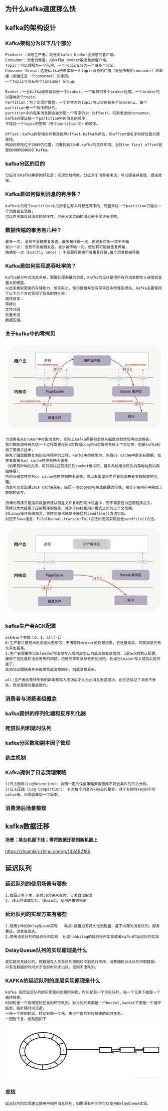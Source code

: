 ## 为什么kafka速度那么快

## kafka的架构设计
### Kafka架构分为以下几个部分
    Producer：消息生产者，就是向kafka broker发消息的客户端。
    Consumer：消息消费者，向kafka broker取消息的客户端。
    Topic：可以理解为一个队列，一个Topic又分为一个或多个分区，
    Consumer Group：这是kafka用来实现一个topic消息的广播（发给所有的consumer）和单播（发给任意一个consumer）的手段。
    一个topic可以有多个Consumer Group。
    
    Broker：一台kafka服务器就是一个broker。一个集群由多个broker组成。一个broker可以容纳多个topic。
    Partition：为了实现扩展性，一个非常大的topic可以分布到多个broker上，每个partition是一个有序的队列。
    partition中的每条消息都会被分配一个有序的id（offset）。将消息发给consumer，kafka只保证按一个partition中的消息的顺序，
    不保证一个topic的整体（多个partition间）的顺序。
    
    Offset：kafka的存储文件都是按照offset.kafka来命名，用offset做名字的好处是方便查找。
    例如你想找位于2049的位置，只要找到2048.kafka的文件即可。当然the first offset就是00000000000.kafka。

### kafka分区的目的
    分区对于Kafka集群的好处是：实现负载均衡。分区对于消费者来说，可以提高并发度，提高效率。
    
### Kafka是如何做到消息的有序性？
    kafka中的每个partition中的消息在写入时都是有序的，而且单独一个partition只能由一个消费者去消费，
    可以在里面保证消息的顺序性。但是分区之间的消息是不保证有序的。
    
### 数据传输的事务有几种？
    最多一次: 消息不会被重复发送，最多被传输一次，但也有可能一次不传输
    最少一次: 消息不会被漏发送，最少被传输一次，但也有可能被重复传输.
    精确的一次（Exactly once）: 不会漏传输也不会重复传输,每个消息都被传输
    
### Kafka是如何实现高吞吐率的？
    Kafka是分布式消息系统，需要处理海量的消息，Kafka的设计是把所有的消息都写入速度低容量大的硬盘，
    以此来换取更强的存储能力，但实际上，使用硬盘并没有带来过多的性能损失。kafka主要使用了以下几个方式实现了超高的吞吐率：
    顺序读写；
    零拷贝
    文件分段
    批量发送
    数据压缩。
    
### 关于kafka中的零拷贝
![Alt text](数据的四次拷贝与四次上下文切换.jpg)

    当消费者从broker中拉取消息时，实际上kafka需要将消息从磁盘读取然后再给消费者，
    我们都知道传统的这一个过程需要经历4次数据copy和4次操作系统上下文切换，但是kafka利用了零拷贝技术，
    避免了磁盘数据复制到应用程序的过程，kafka中的模型为，先看os cache中是否有数据，如果有直接从os cache拷贝到网卡设备
    （如果有DMA的支持，可只将描述符拷贝到socket缓冲区。操作系统缓冲区的内存地址和内存偏移量），
    否则从磁盘拷贝到os cache再拷贝到网卡设备，可以看出如果生产者和消费者参数配置的合理，
    消息可以全部通过os cache获取，经历一次copy即可完成数据的传输，相当于在内存中完成了数据的读写。
    
    所谓的零拷贝是指将数据直接从磁盘文件复制到网卡设备中，而不需要经由应用程序之手。
    零拷贝大大提高了应用程序的性能，减少了内核和用户模式之间的上下文切换。
    对Linux操作系统而言，零拷贝技术依赖于底层的sendfile()方法实现。 
    对应于Java语言，FileChannal.transferTo()方法的底层实现就是sendfile()方法。

![Alt text](sendfile系统调用仅仅需要两次上下文切换.jpg) 

### kafka生产者ACK配置
    ack有三个参数：0、1、all(-1)
    0:生产者只要把消息发送出去即可，不用等待broker的处理结果，吞吐量最高，同样消息的丢失率也最高。
    1:生产者需要等分区leader将消息写入成功后才认为此消息发送成功，1是ack的默认配置，
    兼顾了吞吐量和消息丢失的问题，但是同样有消息丢失的风险，比如当leader写入成功后突然挂了，
    其他分区跟随者并未能够将此消息同步，则此消息丢失。
    
    all:生产者会等待所有的副本都写入成功后才认为此消息发送成功，此方法保证了消息不丢失，但也是吞吐量最低的。
    
### 消费者与消费者组概念

### kafka提供的序列化器和反序列化器

### 死信队列和延时队列

### kafka分区数和副本因子管理

### 选主机制

### Kafka提供了日志清理策略
    1)日志删除(LogRetention): 按照一定的保留策略直接删除不符合条件的日志分段。
    2)日志压缩 (Log Compaction): 针对每个消息的key进行整合，对千有相同key的不同value值，只保留最后一个版本。

### 消费滞后场景整理

## kafka数据迁移
#### 场景：某台机器下线；需将数据迁移到新机器上
https://zhuanlan.zhihu.com/p/143492186

## 延迟队列
### 延迟队列的使用场景有哪些
    1.商品订单下单，支付30分钟未支付，订单自动取消
    2. 线上约课成功后，10min后，给用户推送短信
    
### 延迟队列的实现方案有哪些
    1.使用jdk的DelayQueue实现   缺点:数据没有持久化到磁盘，基于内存的消息队列，服务重启，消息会丢失。
    2.使用消息队列的延迟队列实现  比如rabbitmq的延迟队列实现或者kafka的延迟队列实现

### DelayQueue队列的实现原理是什么
    底层是优先级队列，把数据存入优先队列按照时间戳进行排序，消费端轮训从队列中取数据，
    只有当数据的时间大于当前时间才出队，否则不出队列。
    
### KAFKA的延迟队列的底层实现原理是什么
    kafka 底层延迟队列的实现使用的是时间轮，时间轮是一个环形队列，每一个元素下面是一个循环链表。
    时间轮是一个存储定时任务的环形队列。钟上的元素都是一个bucket,bucket下面是一个循环链表，指针随时间流逝，
    一格一个转的转动，转动到哪一个格，执行下面的对应链表的定时任务。
    一图胜千言，结构图如下
![Alt text](kafka延迟队列结构图.jpg) 
### 总结
    延迟队列的实现建议使用中间件消息队列，如果没有中间件可以使用DelayQueue实现。